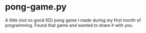 # pong-game.py

A little (not so good XD) pong game I made during my first month of programming. Found that game and wanted to share it with you.
